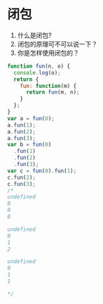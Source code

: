 # 闭包

1. 什么是闭包?
2. 闭包的原理可不可以说一下？
3. 你是怎样使用闭包的？

```javascript
function fun(n, o) {
  console.log(o);
  return {
    fun: function(m) {
      return fun(m, n);
    }
  };
}
var a = fun(0);
a.fun(1);
a.fun(2);
a.fun(3);
var b = fun(0)
  .fun(1)
  .fun(2)
  .fun(3);
var c = fun(0).fun(1);
c.fun(2);
c.fun(3);
/*
undefined
0
0
0

undefined
0
1
2

undefined
0
1
1

*/
```
